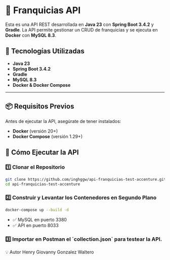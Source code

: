 # 📌 Franquicias API

Esta es una API REST desarrollada en **Java 23** con **Spring Boot 3.4.2** y **Gradle**.
La API permite gestionar un CRUD de franquicias y se ejecuta en **Docker** con **MySQL 8.3**.

## 🚀 Tecnologías Utilizadas
- **Java 23**
- **Spring Boot 3.4.2**
- **Gradle**
- **MySQL 8.3**
- **Docker & Docker Compose**

---

## **📦 Requisitos Previos**
Antes de ejecutar la API, asegúrate de tener instalados:
- **Docker** (versión 20+)
- **Docker Compose** (versión 1.29+)

## 🚀 Cómo Ejecutar la API

### 1️⃣ Clonar el Repositorio
```bash
git clone https://github.com/inghggw/api-franquicias-test-accenture.git
cd api-franquicias-test-accenture
```

### 2️⃣ Construir y Levantar los Contenedores en Segundo Plano
```bash
docker-compose up --build -d
```

- ✅ MySQL en puerto 3380
- ✅ API en puerto 8033

### 3️⃣ Importar en Postman el <b>´collection.json´</b> para testear la API.

💡 Autor
Henry Giovanny Gonzalez Waltero
